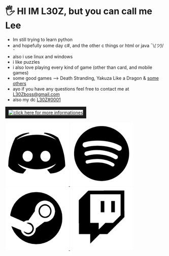 # 🖐 HI IM L30Z, but you can call me Lee
- Im still trying to learn python 
- and hopefully some day c#, and the other c things or html or java ¯\\_(ツ)_/¯ 
- also i use linux and windows
- i like puzzles
- i also love playing every kind of game (other than card, and mobile games)
- some good games --> Death Stranding, Yakuza Like a Dragon & [some others](OTHERGOODGAMES.md)
- ayo if you have any questions feel free to contact me at L30Zboss@gmail.com
- also my dc [L30Z#0001](https://www.discord.gg/Y2VQWzr)

<a href="https://github.com/L30ZMine/L30ZMine/blob/main/MOREINFO.md
" target="_blank"><img src="https://i.imgur.com/DlcFrbK.png" 
alt="click here for more informationes" width="870" height="100" border="10" /></a>

<p float="left">
  <a href="http://www.discord.gg/invite/Y2VQWzr"/>
  <img src="/discord.png" width="200"/>
  <a href="https://open.spotify.com/user/ekenhw5sdz2ya7di7gtkubi4r?si=uYsprdFYQCeXyiMxTqp-1w"/>
  <img src="/spotify.png" width="200" /> 
  <a href="https://www.steamcommunity.com/id/L30Zmine"/>
  <img src="/steam.png" width="200" />
  <a href="https://www.twitch.tv/l30zboss"/>
  <img src="/twitch.png" width="200" />
</p>
